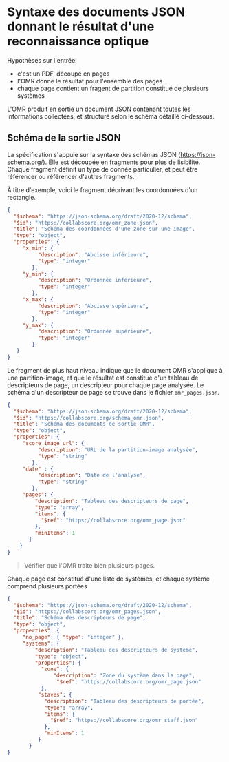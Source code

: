 # Syntaxe des documents JSON donnant le résultat d'une reconnaissance optique

Hypothèses sur l'entrée: 
 
  - c'est un PDF, découpé en pages
  - l'OMR donne le résultat pour l'ensemble des pages
  - chaque page contient un fragent de partition constitué de plusieurs systèmes

L'OMR produit en sortie un document JSON contenant toutes les informations collectées, et structuré selon
le schéma détaillé ci-dessous.

## Schéma de la sortie JSON

La spécification s'appuie sur la syntaxe des schémas JSON (https://json-schema.org/). Elle est découpée
en fragments pour plus de lisibilité. Chaque fragment définit un type de donnée particulier, et peut être référencer
ou référencer d'autres fragments.

À titre d'exemple, voici le fragment décrivant les coordonnées d'un rectangle.

```json
{
  "$schema": "https://json-schema.org/draft/2020-12/schema",
  "$id": "https://collabscore.org/omr_zone.json",
  "title": "Schéma des coordonnées d'une zone sur une image",
  "type": "object",
  "properties": {
     "x_min": {
          "description": "Abcisse inférieure",
          "type": "integer"
        },
     "y_min": {
          "description": "Ordonnée inférieure",
          "type": "integer"
        },
     "x_max": {
          "description": "Abcisse supérieure",
          "type": "integer"
        },
     "y_max": {
          "description": "Ordonnée supérieure",
          "type": "integer"
        }
   }
}
```

Le fragment de plus haut niveau indique que le document OMR s'applique à une partition-image, et que le résultat
est constitué d'un tableau de descripteurs de page, un
descripteur pour chaque page analysée. Le schéma d'un descripteur de page se trouve dans le fichier  ``omr_pages.json``.

```json
{
  "$schema": "https://json-schema.org/draft/2020-12/schema",
  "$id": "https://collabscore.org/schema_omr.json",
  "title": "Schéma des documents de sortie OMR",
  "type": "object",
  "properties": {
     "score_image_url": {
          "description": "URL de la partition-image analysée",
          "type": "string"
        },
     "date" : {
          "description": "Date de l'analyse",
          "type": "string"
        },  
     "pages": {
         "description": "Tableau des descripteurs de page",
         "type": "array",
         "items": {
           "$ref": "https://collabscore.org/omr_page.json"
         },
         "minItems": 1
       }
    }
}
```

> Vérifier que l'OMR traite bien plusieurs pages.

Chaque page est constitué d'une liste de systèmes, et chaque système comprend plusieurs portées

```json
{
  "$schema": "https://json-schema.org/draft/2020-12/schema",
  "$id": "https://collabscore.org/omr_pages.json",
  "title": "Schéma des descripteurs de page",
  "type": "object",
  "properties": {
     "no_page": { "type": "integer" },
     "systems": {
         "description": "Tableau des descripteurs de système",
         "type": "object",
         "properties": {
           "zone": {
               "description": "Zone du système dans la page",
                "$ref": "https://collabscore.org/omr_page.json"
           },
          "staves": {
            "description": "Tableau des descripteurs de portée",
            "type": "array",
            "items": {
              "$ref": "https://collabscore.org/omr_staff.json"
            },
            "minItems": 1
          }
       }
}
```

